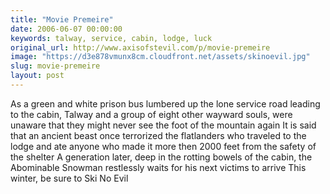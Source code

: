 ```yaml
---
title: "Movie Premeire"
date: 2006-06-07 00:00:00
keywords: talway, service, cabin, lodge, luck
original_url: http://www.axisofstevil.com/p/movie-premeire
image: "https://d3e878vmunx8cm.cloudfront.net/assets/skinoevil.jpg"
slug: movie-premeire
layout: post
---
```


As a green and white prison bus lumbered up the lone service road leading to the cabin, Talway and a group of eight other wayward souls, were unaware that they might never see the foot of the mountain again It is said that an ancient beast once terrorized the flatlanders who traveled to the lodge and ate anyone who made it more then 2000 feet from the safety of the shelter A generation later, deep in the rotting bowels of the cabin, the Abominable Snowman restlessly waits for his next victims to arrive This winter, be sure to Ski No Evil

